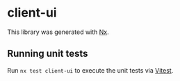 # client-ui

This library was generated with [Nx](https://nx.dev).

## Running unit tests

Run `nx test client-ui` to execute the unit tests via [Vitest](https://vitest.dev/).
